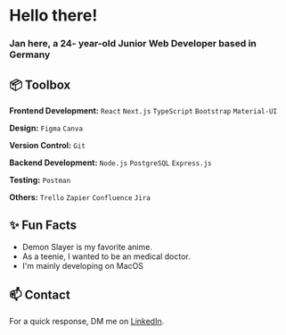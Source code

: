 # Hello there!
### Jan here, a 24- year-old Junior Web Developer based in Germany
 
## 📦 Toolbox

**Frontend Development:** `React` `Next.js` `TypeScript` `Bootstrap` `Material-UI`

**Design:** `Figma` `Canva`
 
**Version Control:** `Git`

**Backend Development:** `Node.js` `PostgreSQL` `Express.js` 

**Testing:** `Postman`

**Others:** `Trello` `Zapier` `Confluence` `Jira`
 
## ✨ Fun Facts 

- Demon Slayer is my favorite anime.
- As a teenie, I wanted to be an medical doctor.
- I'm mainly developing on MacOS

## 📫 Contact

 For a quick response, DM me on [LinkedIn](https://www.linkedin.com/in/jan-komnik-81b4441aa/). 
 

